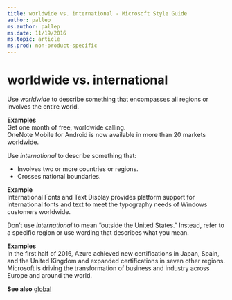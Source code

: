 ```yaml
---
title: worldwide vs. international - Microsoft Style Guide
author: pallep
ms.author: pallep
ms.date: 11/19/2016
ms.topic: article
ms.prod: non-product-specific
---
```


# worldwide vs. international

Use *worldwide* to describe something that encompasses all regions or involves the entire world.

**Examples**  
Get one month of free, worldwide calling.   
OneNote Mobile for Android is now available in more than 20 markets worldwide.

Use *international* to describe something that:

  - Involves two or more countries or regions.
  - Crosses national boundaries.

**Example**  
International
Fonts and Text Display provides platform support for international
fonts and text to meet the typography needs of Windows customers
worldwide.

Don’t use *international* to mean “outside the United States.” Instead, refer to a specific region or use wording that describes what you mean.

**Examples**  
In
the first half of 2016, Azure achieved new certifications in Japan,
Spain, and the United Kingdom and expanded certifications in seven other
regions.
Microsoft is driving the transformation of business and industry across Europe and around the world.

**See also** [global](/style-guide/a-z-word-list-term-collections/g/global)
